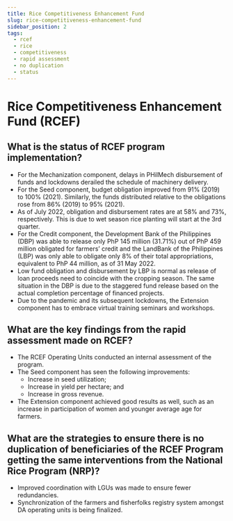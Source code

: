 ```yaml
---
title: Rice Competitiveness Enhancement Fund
slug: rice-competitiveness-enhancement-fund
sidebar_position: 2
tags:
  - rcef
  - rice
  - competitiveness
  - rapid assessment
  - no duplication
  - status
---
```


# Rice Competitiveness Enhancement Fund (RCEF)

## What is the status of RCEF program implementation?

- For the Mechanization component, delays in PHilMech disbursement of funds and lockdowns derailed the schedule of machinery delivery.
- For the Seed component, budget obligation improved from 91% (2019) to 100% (2021). Similarly, the funds distributed relative to the obligations rose from 86% (2019) to 95% (2021).
- As of July 2022, obligation and disbursement rates are at 58% and 73%, respectively. This is due to wet season rice planting will start at the 3rd quarter.
- For the Credit component, the Development Bank of the Philippines (DBP) was able to release only PhP 145 million (31.71%) out of PhP 459 million obligated for farmers’ credit and the LandBank of the Philippines (LBP) was only able to obligate only 8% of their total appropriations, equivalent to PhP 44 million, as of 31 May 2022.
- Low fund obligation and disbursement by LBP is normal as release of loan proceeds need to coincide with the cropping season. The same situation in the DBP is due to the staggered fund release based on the actual completion percentage of financed projects.
- Due to the pandemic and its subsequent lockdowns, the Extension component has to embrace virtual training seminars and workshops.

## What are the key findings from the rapid assessment made on RCEF?

- The RCEF Operating Units conducted an internal assessment of the program.
- The Seed component has seen the following improvements:
  - Increase in seed utilization;
  - Increase in yield per hectare; and
  - Increase in gross revenue.
- The Extension component achieved good results as well, such as an increase in participation of women and younger average age for farmers.

## What are the strategies to ensure there is no duplication of beneficiaries of the RCEF Program getting the same interventions from the National Rice Program (NRP)?

- Improved coordination with LGUs was made to ensure fewer redundancies.
- Synchronization of the farmers and fisherfolks registry system amongst DA operating units is being finalized.

